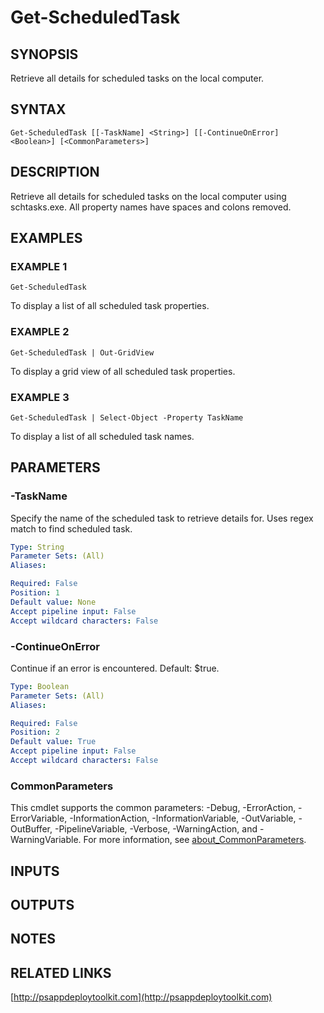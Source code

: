 ﻿---
external help file: PSAppDeployToolkit-help.xml
Module Name: PSAppDeployToolkit
online version: http://psappdeploytoolkit.com
schema: 2.0.0
---

# Get-ScheduledTask

## SYNOPSIS
Retrieve all details for scheduled tasks on the local computer.

## SYNTAX

```
Get-ScheduledTask [[-TaskName] <String>] [[-ContinueOnError] <Boolean>] [<CommonParameters>]
```

## DESCRIPTION
Retrieve all details for scheduled tasks on the local computer using schtasks.exe.
All property names have spaces and colons removed.

## EXAMPLES

### EXAMPLE 1
```
Get-ScheduledTask
```

To display a list of all scheduled task properties.

### EXAMPLE 2
```
Get-ScheduledTask | Out-GridView
```

To display a grid view of all scheduled task properties.

### EXAMPLE 3
```
Get-ScheduledTask | Select-Object -Property TaskName
```

To display a list of all scheduled task names.

## PARAMETERS

### -TaskName
Specify the name of the scheduled task to retrieve details for.
Uses regex match to find scheduled task.

```yaml
Type: String
Parameter Sets: (All)
Aliases:

Required: False
Position: 1
Default value: None
Accept pipeline input: False
Accept wildcard characters: False
```

### -ContinueOnError
Continue if an error is encountered.
Default: $true.

```yaml
Type: Boolean
Parameter Sets: (All)
Aliases:

Required: False
Position: 2
Default value: True
Accept pipeline input: False
Accept wildcard characters: False
```

### CommonParameters
This cmdlet supports the common parameters: -Debug, -ErrorAction, -ErrorVariable, -InformationAction, -InformationVariable, -OutVariable, -OutBuffer, -PipelineVariable, -Verbose, -WarningAction, and -WarningVariable. For more information, see [about_CommonParameters](http://go.microsoft.com/fwlink/?LinkID=113216).

## INPUTS

## OUTPUTS

## NOTES

## RELATED LINKS

[http://psappdeploytoolkit.com](http://psappdeploytoolkit.com)


